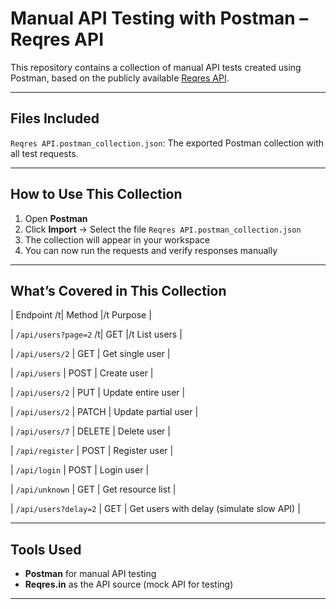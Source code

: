 # Manual API Testing with Postman – Reqres API

This repository contains a collection of manual API tests created using Postman, based on the publicly available [Reqres API](https://reqres.in/).

---

## Files Included

 `Reqres API.postman_collection.json`: The exported Postman collection with all test requests.

---

## How to Use This Collection

1. Open **Postman**
2. Click **Import** → Select the file `Reqres API.postman_collection.json`
3. The collection will appear in your workspace
4. You can now run the requests and verify responses manually

---

## What’s Covered in This Collection

| Endpoint                        /t| Method  |/t Purpose                       |

| `/api/users?page=2`             /t| GET     |/t List users                    |

| `/api/users/2`                  | GET     | Get single user               |

| `/api/users`                    | POST    | Create user                   |

| `/api/users/2`                  | PUT     | Update entire user            |

| `/api/users/2`                  | PATCH   | Update partial user           |

| `/api/users/7`                  | DELETE  | Delete user                   |

| `/api/register`                | POST    | Register user                 |

| `/api/login`                   | POST    | Login user                    |

| `/api/unknown`                 | GET     | Get resource list             |

| `/api/users?delay=2`           | GET     | Get users with delay (simulate slow API) |

---

## Tools Used

- **Postman** for manual API testing
- **Reqres.in** as the API source (mock API for testing)

---


